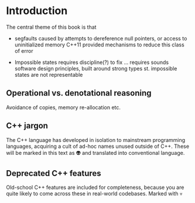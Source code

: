 # Introduction

The central theme of this book is that 

 * segfaults caused by attempts to dereference null pointers, or access to uninitialized memory
 C++11 provided mechanisms to reduce this class of error
 
  * Impossible states
  requires discipline(?) to fix ... requires sounds software design principles, built around strong types
  st.
  impossible states are not representable

## Operational vs. denotational reasoning

Avoidance of copies, memory re-allocation etc.

## C++ jargon

The C++ language has developed in isolation to mainstream programming languages, acquiring a cult of ad-hoc names unused outside of C++.
These will be marked in this text as :alien: and translated into conventional language.

## Deprecated C++ features

Old-school C++ features are included for completeness, because you are quite likely to come across these in real-world codebases. Marked with :skull:

